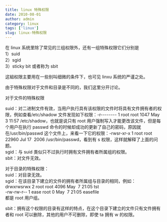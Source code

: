 ```yaml
---
title: linux 特殊权限
date: 2010-08-01
author: admin
category: linux
tags: ['linux']
slug: linux-特殊权限
---
```


在 linux 系统里除了常见的三组权限外，还有一组特殊权限它们分别是  
1）suid  
2）sgid  
3）sticky bit 或者称为 sbit

这組权限主要用在一些别叫细微的条件下，也可见 linxu 系统的严谨之处。

由于特殊权限对于文件和目录是不同的，我们这里分开讨论。

对于文件的特殊权限

suid：对二进制文件有效，当用户执行具有该权限的文件时将具有文件拥有者的权限，例如查看/etc/shadow 文件发现如下权限：-r--------
1 root root 1047 May  3 11:57
/etc/shadow，也就是说只有 root 用户强制写入才能更改该文件，但是每个用户在执行 passwd 命令的时候却成功的更新了自己的密码，原因就在/usr/bin/passwd 这个文件上，来看一下它的权限：-rwsr-xr-x
1 root root 22960 Jul 17  2006
/usr/bin/passwd，看到有 s 权限，这样就解释了上面的问题。  
sgid：与 suid 类似只不过执行时拥有文件拥有者所属组的权限。  
sbit：对文件无效。

对于目录的特殊权限：  
suid：对目录无效。  
sgid：在该目录下建立的文件的拥有者所属组与目录的相同，例如：  
drwxrwsrwx 2 root root 4096 May  7 21:05 tst  
-rw-rw-r-- 1 ease root 0 May  7 21:05 easefile  
都是 root 用户组。

sbit：拥有这个权限的目录有这样的特点，在这个目录下建立的文件只有文件拥有者和 root 可以删除，其他的用户不可删除，即使 ta 拥有 w 的权限。
